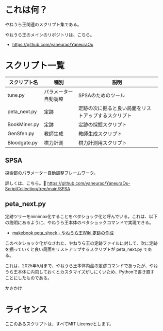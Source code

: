 # これは何？

やねうら王関連のスクリプト集である。

やねうら王のメインのリポジトリは、こちら。
- https://github.com/yaneurao/YaneuraOu

# スクリプト一覧

| スクリプト名 | 種別 | 説明 |
| -- | -- | -- | 
| tune.py | パラメーター自動調整 | SPSAのためのツール |
| peta_next.py | 定跡 | 定跡の次に掘ると良い局面をリストアップするスクリプト | 
| BookMiner.py | 定跡 | 定跡の採掘スクリプト |  
| GenSfen.py | 教師生成 | 教師生成スクリプト |
| Bloodgate.py | 棋力計測 | 棋力計測用スクリプト |

## SPSA

探索部のパラメーター自動調整フレームワーク。

詳しくは、こちら。📁 https://github.com/yaneurao/YaneuraOu-ScriptCollection/tree/main/SPSA

## peta_next.py

定跡ツリーをminimax化することをペタショック化と呼んでいる。これは、以下の説明にあるように、やねうら王本体のペタショックコマンドで実現できる。

- [makebook peta_shock - やねうら王Wiki 定跡の作成](https://github.com/yaneurao/YaneuraOu/wiki/%E5%AE%9A%E8%B7%A1%E3%81%AE%E4%BD%9C%E6%88%90#makebook-peta_shock)

このペタショック化がなされた、やねうら王の定跡ファイルに対して、次に定跡を掘っていくと良い局面をリストアップするスクリプトが peta_next.py である。

これは、2025年5月まで、やねうら王本体内蔵の定跡コマンドであったが、やねうら王本体に内包しておくとカスタマイズがしにくいため、Pythonで書き直すことにしたものである。

かきかけ


# ライセンス

ここのあるスクリプトは、すべてMIT Licenseとします。
